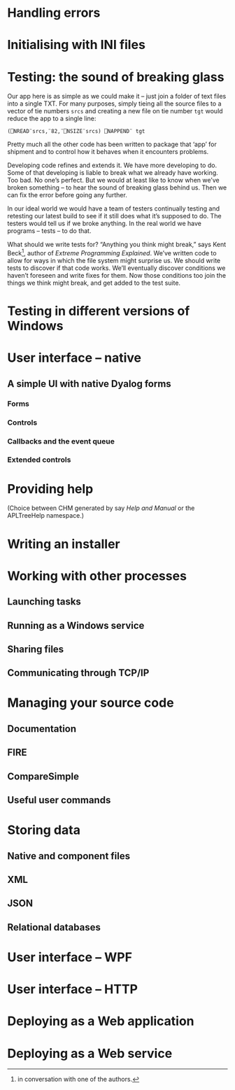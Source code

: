 # Handling errors

# Initialising with INI files 

# Testing: the sound of breaking glass

Our app here is as simple as we could make it – just join a folder of text files into a single TXT. For many purposes, simply tieing all the source files to a vector of tie numbers `srcs` and creating a new file on tie number `tgt` would reduce the app to a single line:

    (⎕NREAD¨srcs,¨82,¨⎕NSIZE¨srcs) ⎕NAPPEND¨ tgt

Pretty much all the other code has been written to package that ‘app’ for shipment and to control how it behaves when it encounters problems. 

Developing code refines and extends it. We have more developing to do. Some of that developing is liable to break what we already have working. Too bad. No one’s perfect. But we would at least like to know when we’ve broken something – to hear the sound of breaking glass behind us. Then we can fix the error before going any further. 

In our ideal world we would have a team of testers continually testing and retesting our latest build to see if it still does what it’s supposed to do. The testers would tell us if we broke anything. In the real world we have programs – tests – to do that. 

What should we write tests for? “Anything you think might break,” says Kent Beck[^beck], author of _Extreme Programming Explained_. We’ve written code to allow for ways in which the file system might surprise us. We should write tests to discover if that code works. We’ll eventually discover conditions we haven’t foreseen and write fixes for them. Now those conditions too join the things we think might break, and get added to the test suite. 

[^beck]: in conversation with one of the authors.

# Testing in different versions of Windows 

# User interface – native

## A simple UI with native Dyalog forms

### Forms

### Controls

### Callbacks and the event queue

### Extended controls

# Providing help

(Choice between CHM generated by say _Help and Manual_ or the APLTreeHelp namespace.) 

# Writing an installer

# Working with other processes

## Launching tasks

## Running as a Windows service

## Sharing files

## Communicating through TCP/IP

# Managing your source code 

## Documentation 

## FIRE

## CompareSimple

## Useful user commands 

# Storing data

## Native and component files

## XML

## JSON

## Relational databases

# User interface – WPF

# User interface – HTTP

# Deploying as a Web application

# Deploying as a Web service 